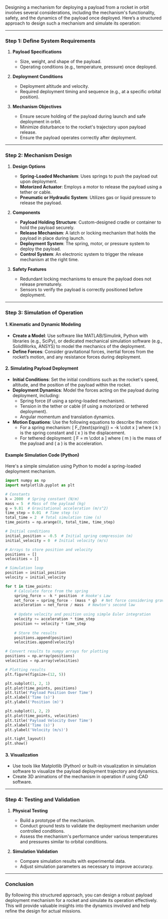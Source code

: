 Designing a mechanism for deploying a payload from a rocket in orbit involves several considerations, including the mechanism's functionality, safety, and the dynamics of the payload once deployed. Here’s a structured approach to design such a mechanism and simulate its operation:

---

### Step 1: Define System Requirements

1. **Payload Specifications**
   - Size, weight, and shape of the payload.
   - Operating conditions (e.g., temperature, pressure) once deployed.

2. **Deployment Conditions**
   - Deployment altitude and velocity.
   - Required deployment timing and sequence (e.g., at a specific orbital position).

3. **Mechanism Objectives**
   - Ensure secure holding of the payload during launch and safe deployment in orbit.
   - Minimize disturbance to the rocket's trajectory upon payload release.
   - Ensure the payload operates correctly after deployment.

---

### Step 2: Mechanism Design

1. **Design Options**
   - **Spring-Loaded Mechanism**: Uses springs to push the payload out upon deployment.
   - **Motorized Actuator**: Employs a motor to release the payload using a tether or cable.
   - **Pneumatic or Hydraulic System**: Utilizes gas or liquid pressure to release the payload.

2. **Components**
   - **Payload Holding Structure**: Custom-designed cradle or container to hold the payload securely.
   - **Release Mechanism**: A latch or locking mechanism that holds the payload in place during launch.
   - **Deployment System**: The spring, motor, or pressure system to deploy the payload.
   - **Control System**: An electronic system to trigger the release mechanism at the right time.

3. **Safety Features**
   - Redundant locking mechanisms to ensure the payload does not release prematurely.
   - Sensors to verify the payload is correctly positioned before deployment.

---

### Step 3: Simulation of Operation

#### 1. Kinematic and Dynamic Modeling
   - **Create a Model**: Use software like MATLAB/Simulink, Python with libraries (e.g., SciPy), or dedicated mechanical simulation software (e.g., SolidWorks, ANSYS) to model the mechanics of the deployment.
   - **Define Forces**: Consider gravitational forces, inertial forces from the rocket’s motion, and any resistance forces during deployment.

#### 2. Simulating Payload Deployment
   - **Initial Conditions**: Set the initial conditions such as the rocket's speed, altitude, and the position of the payload within the rocket.
   - **Deployment Dynamics**: Model the forces acting on the payload during deployment, including:
     - Spring force (if using a spring-loaded mechanism).
     - Tension in the tether or cable (if using a motorized or tethered deployment).
     - Angular momentum and translation dynamics.
   - **Motion Equations**: Use the following equations to describe the motion:
     - For a spring mechanism:
       \[
       F_{\text{spring}} = -k \cdot x
       \]
       where \( k \) is the spring constant and \( x \) is the displacement.
     - For tethered deployment:
       \[
       F = m \cdot a
       \]
       where \( m \) is the mass of the payload and \( a \) is the acceleration.

#### Example Simulation Code (Python)
Here's a simple simulation using Python to model a spring-loaded deployment mechanism.

```python
import numpy as np
import matplotlib.pyplot as plt

# Constants
k = 2000  # Spring constant (N/m)
mass = 5  # Mass of the payload (kg)
g = 9.81  # Gravitational acceleration (m/s^2)
time_step = 0.01  # Time step (s)
total_time = 2  # Total simulation time (s)
time_points = np.arange(0, total_time, time_step)

# Initial conditions
initial_position = -0.5  # Initial spring compression (m)
initial_velocity = 0  # Initial velocity (m/s)

# Arrays to store position and velocity
positions = []
velocities = []

# Simulation loop
position = initial_position
velocity = initial_velocity

for t in time_points:
    # Calculate force from the spring
    spring_force = -k * position  # Hooke's Law
    net_force = spring_force - (mass * g)  # Net force considering gravity
    acceleration = net_force / mass  # Newton's second law
    
    # Update velocity and position using simple Euler integration
    velocity += acceleration * time_step
    position += velocity * time_step
    
    # Store the results
    positions.append(position)
    velocities.append(velocity)

# Convert results to numpy arrays for plotting
positions = np.array(positions)
velocities = np.array(velocities)

# Plotting results
plt.figure(figsize=(12, 5))

plt.subplot(1, 2, 1)
plt.plot(time_points, positions)
plt.title('Payload Position Over Time')
plt.xlabel('Time (s)')
plt.ylabel('Position (m)')

plt.subplot(1, 2, 2)
plt.plot(time_points, velocities)
plt.title('Payload Velocity Over Time')
plt.xlabel('Time (s)')
plt.ylabel('Velocity (m/s)')

plt.tight_layout()
plt.show()
```

#### 3. Visualization
- Use tools like Matplotlib (Python) or built-in visualization in simulation software to visualize the payload deployment trajectory and dynamics.
- Create 3D animations of the mechanism in operation if using CAD software.

---

### Step 4: Testing and Validation

1. **Physical Testing**
   - Build a prototype of the mechanism.
   - Conduct ground tests to validate the deployment mechanism under controlled conditions.
   - Assess the mechanism's performance under various temperatures and pressures similar to orbital conditions.

2. **Simulation Validation**
   - Compare simulation results with experimental data.
   - Adjust simulation parameters as necessary to improve accuracy.

---

### Conclusion

By following this structured approach, you can design a robust payload deployment mechanism for a rocket and simulate its operation effectively. This will provide valuable insights into the dynamics involved and help refine the design for actual missions.